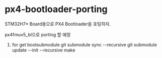 # px4-bootloader-porting

STM32H7* Board용으로 PX4 Bootloader을 포팅하자.

px4fmuv5_bl으로 porting 할 예정


1. for get bootsubmodule
  git submodule sync --recursive
  git submodule update --init --recursive
  make


